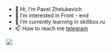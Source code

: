 - 👋 Hi, I’m Pavel Zhelukevich
- 👀 I’m interested in Front - end
- 🌱 I’m currently learning in skillbox.ru
- 📫 How to reach me 
 [telegram](https://t.me/zhelukevich)
 
 <img src="https://user-images.githubusercontent.com/100149928/195886673-d9189b0c-3804-4636-a142-08d380fc29ba.png">
